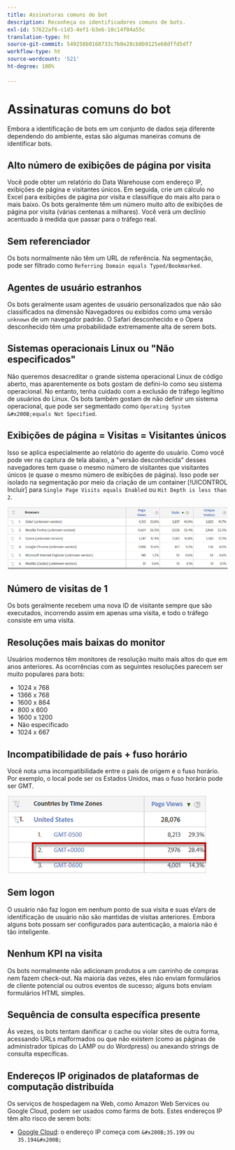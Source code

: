```yaml
---
title: Assinaturas comuns do bot
description: Reconheça os identificadores comuns de bots.
exl-id: 57622af6-c1d3-4ef1-b3e6-10c14f04a55c
translation-type: ht
source-git-commit: 549258b0168733c7b0e28cb8b9125e68dffd5df7
workflow-type: ht
source-wordcount: '521'
ht-degree: 100%

---
```


# Assinaturas comuns do bot

Embora a identificação de bots em um conjunto de dados seja diferente dependendo do ambiente, estas são algumas maneiras comuns de identificar bots.

## Alto número de exibições de página por visita

Você pode obter um relatório do Data Warehouse com endereço IP, exibições de página e visitantes únicos. Em seguida, crie um cálculo no Excel para exibições de página por visita e classifique do mais alto para o mais baixo. Os bots geralmente têm um número muito alto de exibições de página por visita (várias centenas a milhares). Você verá um declínio acentuado à medida que passar para o tráfego real.

## Sem referenciador

Os bots normalmente não têm um URL de referência. Na segmentação, pode ser filtrado como `Referring Domain equals Typed/Bookmarked`.

## Agentes de usuário estranhos

Os bots geralmente usam agentes de usuário personalizados que não são classificados na dimensão Navegadores ou exibidos como uma versão `unknown` de um navegador padrão. O Safari desconhecido e o Opera desconhecido têm uma probabilidade extremamente alta de serem bots.

## Sistemas operacionais Linux ou &quot;Não especificados&quot;

Não queremos desacreditar o grande sistema operacional Linux de código aberto, mas aparentemente os bots gostam de defini-lo como seu sistema operacional. No entanto, tenha cuidado com a exclusão de tráfego legítimo de usuários do Linux. Os bots também gostam de não definir um sistema operacional, que pode ser segmentado como `Operating System &#x200B;equals Not Specified`.

## Exibições de página = Visitas = Visitantes únicos

Isso se aplica especialmente ao relatório do agente do usuário. Como você pode ver na captura de tela abaixo, a &quot;versão desconhecida&quot; desses navegadores tem quase o mesmo número de visitantes que visitantes únicos (e quase o mesmo número de exibições de página). Isso pode ser isolado na segmentação por meio da criação de um container [!UICONTROL Incluir] para `Single Page Visits equals Enabled` ou `Hit Depth is less than 2`.

![](assets/bots-browsers-unknown.png)

## Número de visitas de 1

Os bots geralmente recebem uma nova ID de visitante sempre que são executados, incorrendo assim em apenas uma visita, e todo o tráfego consiste em uma visita.

## Resoluções mais baixas do monitor

Usuários modernos têm monitores de resolução muito mais altos do que em anos anteriores. As ocorrências com as seguintes resoluções parecem ser muito populares para bots:

* 1024 x 768&#x200B;&#x200B;
* 1366 x 768
* 1600 x 864
* 800 x 600
* 1600 x 1200
* Não especificado
* 1024 x 667

## Incompatibilidade de país + fuso horário

Você nota uma incompatibilidade entre o país de origem e o fuso horário. Por exemplo, o local pode ser os Estados Unidos, mas o fuso horário pode ser GMT.

![](assets/bots-country-time-zone.png)

## Sem logon

O usuário não faz logon em nenhum ponto de sua visita e suas eVars de identificação de usuário não são mantidas de visitas anteriores. Embora alguns bots possam ser configurados para autenticação, a maioria não é tão inteligente.

## Nenhum KPI na visita

Os bots normalmente não adicionam produtos a um carrinho de compras nem fazem check-out. Na maioria das vezes, eles não enviam formulários de cliente potencial ou outros eventos de sucesso; alguns bots enviam formulários HTML simples.

## Sequência de consulta específica presente

Às vezes, os bots tentam danificar o cache ou violar sites de outra forma, acessando URLs malformados ou que não existem (como as páginas de administrador típicas do LAMP ou do Wordpress) ou anexando strings de consulta específicas.

## Endereços IP originados de plataformas de computação distribuída

Os serviços de hospedagem na Web, como Amazon Web Services ou Google Cloud, podem ser usados como farms de bots. Estes endereços IP têm alto risco de serem bots:
&#x200B;
* [Google Cloud](https://cloud.google.com/compute/): o endereço IP começa com `&#x200B;35.199` ou `35.194&#x200B;`
